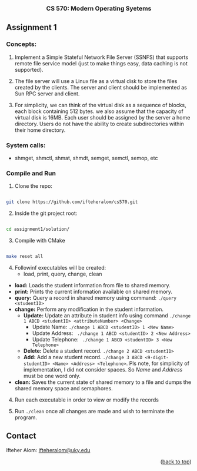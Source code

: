 <a  name="readme-top"></a>
<!-- PROJECT LOGO -->
<br  />
<div  align="center">
<h3  align="center">CS 570: Modern Operating Syetems</h3>
</div>

<!-- GETTING STARTED -->

## Assignment 1

  

### Concepts:

1. Implement a Simple Stateful Network File Server (SSNFS) that supports remote file service model (just to make things easy, data caching is not supported). 

2. The file server will use a Linux file as a virtual disk to store the files created by the clients. The server and client should be implemented as Sun RPC server and client. 

3. For simplicity, we can think of the virtual disk as a sequence of blocks, each block containing 512 bytes. we also assume that the capacity of virtual disk is 16MB. Each user should be assigned by the server a home directory. Users do not have the ability to create subdirectories within their home directory.

### System calls:

* shmget, shmctl, shmat, shmdt, semget, semctl, semop, etc

  

### Compile and Run

1. Clone the repo:

```sh

git clone https://github.com/ifteheralom/cs570.git

```

2. Inside the git project root:

```sh

cd assignment1/solution/

```

3. Compile with CMake

```sh

make reset all

```

4. Followinf executables will be created:
	* load, print, query, change, clean
* **load:**  Loads the student information from file to shared memory.
* **print:**  Prints the current information available on shared memory.
* **query:** Query a record in shared memory using command: `./query <studentID>`
* **change:** Perform any modification in the student information.
	* **Update:** Update an attribute in student info using command `./change 1 ABCD <studentID> <attributeNumber> <Change>`
		* Update Name: `./change 1 ABCD <studentID> 1 <New Name>`
		* Update Address: ` ./change 1 ABCD <studentID> 2 <New Address>`
		* Update Telephone: ` ./change 1 ABCD <studentID> 3 <New Telephone>`
	* **Delete:** Delete a student record. `./change 2 ABCD <studentID>`
	* **Add:** Add a new student record. `./change 3 ABCD <9-digit-studentID> <Name> <Address> <Telephone>`. Pls note, for simplicity of implementation, I did not consider spaces. So *Name* and *Address* must be one word only. 
* **clean:** Saves the current state of shared memory to a file and dumps the shared memory space and semaphores.

4. Run each executable in order to view or modify the records

5. Run `./clean` once all changes are made and wish to terminate the program.

  

<!-- CONTACT -->

## Contact

  

Ifteher Alom: ifteheralom@uky.edu

  

<p  align="right">(<a  href="#readme-top">back to top</a>)</p>